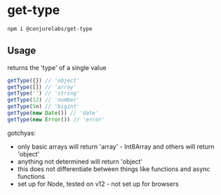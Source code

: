 # get-type

```sh
npm i @conjurelabs/get-type
```

## Usage

returns the 'type' of a single value

```js
getType({}) // 'object'
getType([]) // 'array'
getType('') // 'string'
getType(12) // 'number'
getType(5n) // 'bigint'
getType(new Date()) // 'date'
getType(new Error()) // 'error'
```

gotchyas:
  - only basic arrays will return 'array' - Int8Array and others will return 'object'
  - anything not determined will return 'object'
  - this does not differentiate between things like functions and async functions
  - set up for Node, tested on v12 - not set up for browsers
